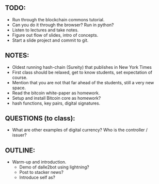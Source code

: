 ## TODO:

- Run through the blockchain commons tutorial.
- Can you do it through the browser? Run in python?
- Listen to lectures and take notes.
- Figure out flow of slides, intro of concepts.
- Start a slide project and commit to git.

## NOTES:

- Oldest running hash-chain (Sureity) that publishes in New York Times
- First class should be relaxed, get to know students, set expectation of course.
- Mention that you are not that far ahead of the students, still a very new space.
- Read the bitcoin white-paper as homework.
- Setup and install Bitcoin core as homework?
- hash functions, key pairs, digital signatures.

## QUESTIONS (to class):

- What are other examples of digital currency? Who is the controller / issuer?

## OUTLINE:

+ Warm-up and introduction.
  - Demo of dalle2bot using lightning?
  - Post to stacker news?
  - Introduce self as?


